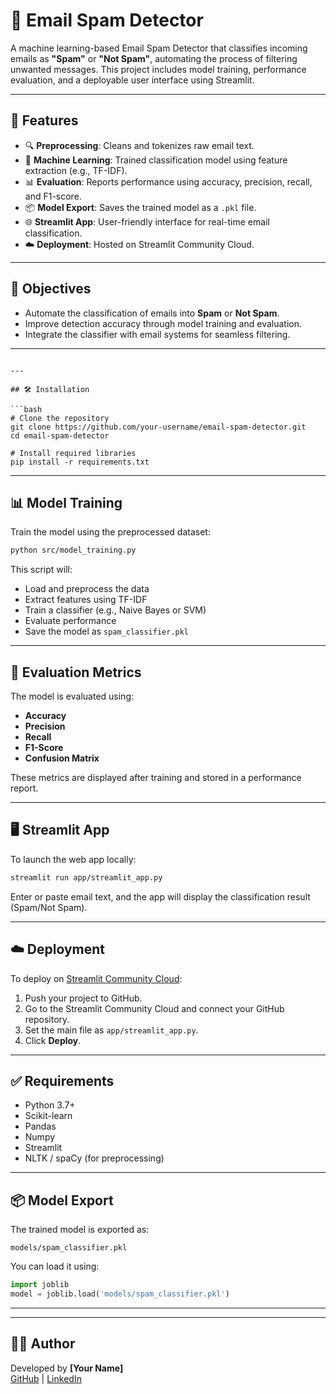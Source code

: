 
# 📧 Email Spam Detector

A machine learning-based Email Spam Detector that classifies incoming emails as **"Spam"** or **"Not Spam"**, automating the process of filtering unwanted messages. This project includes model training, performance evaluation, and a deployable user interface using Streamlit.

---

## 🚀 Features

- 🔍 **Preprocessing**: Cleans and tokenizes raw email text.
- 🧠 **Machine Learning**: Trained classification model using feature extraction (e.g., TF-IDF).
- 📊 **Evaluation**: Reports performance using accuracy, precision, recall, and F1-score.
- 📦 **Model Export**: Saves the trained model as a `.pkl` file.
- 🌐 **Streamlit App**: User-friendly interface for real-time email classification.
- ☁️ **Deployment**: Hosted on Streamlit Community Cloud.

---

## 🎯 Objectives

- Automate the classification of emails into **Spam** or **Not Spam**.
- Improve detection accuracy through model training and evaluation.
- Integrate the classifier with email systems for seamless filtering.

---


```

---

## 🛠️ Installation

```bash
# Clone the repository
git clone https://github.com/your-username/email-spam-detector.git
cd email-spam-detector

# Install required libraries
pip install -r requirements.txt
```

---

## 📊 Model Training

Train the model using the preprocessed dataset:

```bash
python src/model_training.py
```

This script will:
- Load and preprocess the data
- Extract features using TF-IDF
- Train a classifier (e.g., Naive Bayes or SVM)
- Evaluate performance
- Save the model as `spam_classifier.pkl`

---

## 🧪 Evaluation Metrics

The model is evaluated using:
- **Accuracy**
- **Precision**
- **Recall**
- **F1-Score**
- **Confusion Matrix**

These metrics are displayed after training and stored in a performance report.

---

## 🖥️ Streamlit App

To launch the web app locally:

```bash
streamlit run app/streamlit_app.py
```

Enter or paste email text, and the app will display the classification result (Spam/Not Spam).

---

## ☁️ Deployment

To deploy on [Streamlit Community Cloud](https://streamlit.io/cloud):
1. Push your project to GitHub.
2. Go to the Streamlit Community Cloud and connect your GitHub repository.
3. Set the main file as `app/streamlit_app.py`.
4. Click **Deploy**.

---

## ✅ Requirements

- Python 3.7+
- Scikit-learn
- Pandas
- Numpy
- Streamlit
- NLTK / spaCy (for preprocessing)

---

## 📦 Model Export

The trained model is exported as:

```
models/spam_classifier.pkl
```

You can load it using:

```python
import joblib
model = joblib.load('models/spam_classifier.pkl')
```

---

---

## 👨‍💻 Author

Developed by **[Your Name]**  
[GitHub](https://github.com/your-username) | [LinkedIn](https://linkedin.com/in/your-link)

